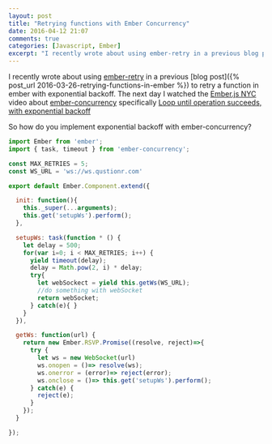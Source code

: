 ```yaml
---
layout: post
title: "Retrying functions with Ember Concurrency"
date: 2016-04-12 21:07
comments: true
categories: [Javascript, Ember]
excerpt: "I recently wrote about using ember-retry in a previous blog post to retry a function in ember with exponential backoff. The next day I watched the"
---
```


I recently wrote about using [ember-retry](https://www.npmjs.com/package/ember-retry) in a previous [blog post]({% post_url 2016-03-26-retrying-functions-in-ember %}) to retry a function in ember with exponential backoff. The next day I watched the [Ember.js NYC](http://www.youtube.com/watch?v=uVr5HWzecKI&t=1h08m05s) video about [ember-concurrency](http://ember-concurrency.com) specifically [Loop until operation succeeds, with exponential backoff](http://www.youtube.com/watch?v=uVr5HWzecKI&t=1h51m26s)

So how do you implement exponential backoff with ember-concurrency?

```javascript
import Ember from 'ember';
import { task, timeout } from 'ember-concurrency';

const MAX_RETRIES = 5;
const WS_URL = 'ws://ws.qustionr.com'

export default Ember.Component.extend({

  init: function(){
    this._super(...arguments);
    this.get('setupWs').perform();
  },

  setupWs: task(function * () {
    let delay = 500;
    for(var i=0; i < MAX_RETRIES; i++) {
      yield timeout(delay);
      delay = Math.pow(2, i) * delay;
      try{
        let webSockect = yield this.getWs(WS_URL);
        //do something with webSocket
        return webSocket;
      } catch(e){ }
    }
  }),

  getWs: function(url) {
    return new Ember.RSVP.Promise((resolve, reject)=>{
      try {
        let ws = new WebSocket(url)
        ws.onopen = ()=> resolve(ws);
        ws.onerror = (error)=> reject(error);
        ws.onclose = ()=> this.get('setupWs').perform();
      } catch(e) {
        reject(e);
      }
    });
  }

});
```
